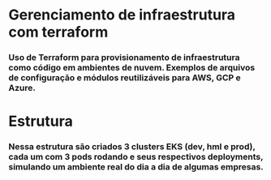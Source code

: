 # Gerenciamento de infraestrutura com terraform

### Uso de Terraform para provisionamento de infraestrutura como código em ambientes de nuvem. Exemplos de arquivos de configuração e módulos reutilizáveis para AWS, GCP e Azure.

# Estrutura

### Nessa estrutura são criados 3 clusters EKS (dev, hml e prod), cada um com 3 pods rodando e seus respectivos deployments, simulando um ambiente real do dia a dia de algumas empresas.
